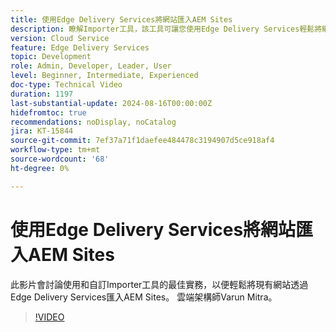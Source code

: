 ```yaml
---
title: 使用Edge Delivery Services將網站匯入AEM Sites
description: 瞭解Importer工具，該工具可讓您使用Edge Delivery Services輕鬆將網站匯入AEM Sites。
version: Cloud Service
feature: Edge Delivery Services
topic: Development
role: Admin, Developer, Leader, User
level: Beginner, Intermediate, Experienced
doc-type: Technical Video
duration: 1197
last-substantial-update: 2024-08-16T00:00:00Z
hidefromtoc: true
recommendations: noDisplay, noCatalog
jira: KT-15844
source-git-commit: 7ef37a71f1daefee484478c3194907d5ce918af4
workflow-type: tm+mt
source-wordcount: '68'
ht-degree: 0%

---
```



# 使用Edge Delivery Services將網站匯入AEM Sites

此影片會討論使用和自訂Importer工具的最佳實務，以便輕鬆將現有網站透過Edge Delivery Services匯入AEM Sites。 雲端架構師Varun Mitra。

>[!VIDEO](https://video.tv.adobe.com/v/3431603/?learn=on)
